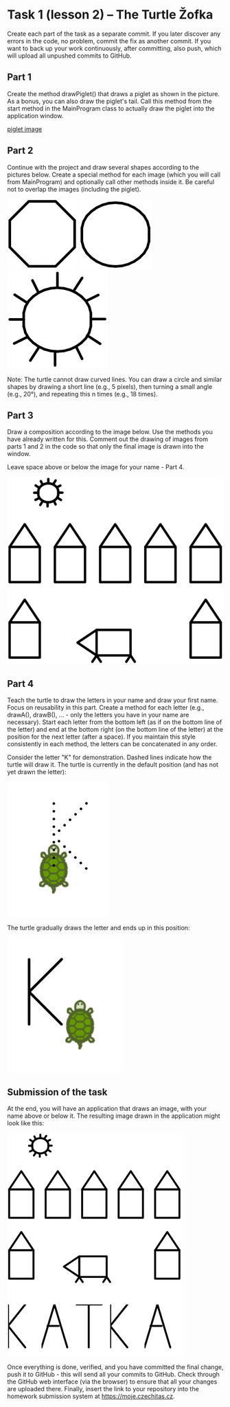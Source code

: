 # Task 1 (lesson 2) – The Turtle Žofka

Create each part of the task as a separate commit. If you later discover any errors in the code, no problem, commit the fix as another commit. 
If you want to back up your work continuously, after committing, also push, which will upload all unpushed commits to GitHub.

## Part 1
Create the method drawPiglet() that draws a piglet as shown in the picture. As a bonus, you can also draw the piglet's tail. 
Call this method from the start method in the MainProgram class to actually draw the piglet into the application window.

[piglet image](obrazky/ukol01-prasatko.svg)

## Part 2
Continue with the project and draw several shapes according to the pictures below. 
Create a special method for each image (which you will call from MainProgram) and optionally call other methods inside it. 
Be careful not to overlap the images (including the piglet).

![octagon image](obrazky/ukol01-osmiuhelnik.svg)
![circle image](obrazky/ukol01-kolecko.svg)
![sun image](obrazky/ukol01-slunicko.svg)

Note: The turtle cannot draw curved lines. 
You can draw a circle and similar shapes by drawing a short line (e.g., 5 pixels), then turning a small angle (e.g., 20°), and repeating this n times (e.g., 18 times).

## Part 3
Draw a composition according to the image below. Use the methods you have already written for this. 
Comment out the drawing of images from parts 1 and 2 in the code so that only the final image is drawn into the window.

Leave space above or below the image for your name - Part 4.

![village image](obrazky/ukol01-vesnice.svg)

## Part 4
Teach the turtle to draw the letters in your name and draw your first name. 
Focus on reusability in this part. Create a method for each letter (e.g., drawA(), drawB(), ... - only the letters you have in your name are necessary). 
Start each letter from the bottom left (as if on the bottom line of the letter) and end at the bottom right (on the bottom line of the letter) 
at the position for the next letter (after a space). If you maintain this style consistently in each method, the letters can be concatenated in any order.

Consider the letter "K" for demonstration. Dashed lines indicate how the turtle will draw it. 
The turtle is currently in the default position (and has not yet drawn the letter):

![drawing process of letter K](obrazky/ukol01-pismeno-zacatek.svg)

The turtle gradually draws the letter and ends up in this position:

![letter K drawn](obrazky/ukol01-pismeno-konec.svg)

## Submission of the task
At the end, you will have an application that draws an image, with your name above or below it. 
The resulting image drawn in the application might look like this:

![resulting image](obrazky/ukol01-vysledek.svg)

Once everything is done, verified, and you have committed the final change, push it to GitHub - this will send all your commits to GitHub. 
Check through the GitHub web interface (via the browser) to ensure that all your changes are uploaded there. 
Finally, insert the link to your repository into the homework submission system at  https://moje.czechitas.cz.

